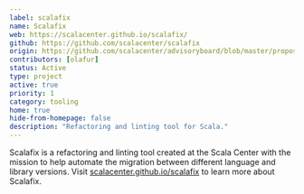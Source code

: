 ```yaml
---
label: scalafix
name: Scalafix
web: https://scalacenter.github.io/scalafix/
github: https://github.com/scalacenter/scalafix
origin: https://github.com/scalacenter/advisoryboard/blob/master/proposals/002-dotty-migration-path.md
contributors: [olafur]
status: Active
type: project
active: true
priority: 1
category: tooling
home: true
hide-from-homepage: false
description: "Refactoring and linting tool for Scala."
---
```


Scalafix is a refactoring and linting tool created at the Scala Center with the
mission to help automate the migration between different language and library
versions. Visit [scalacenter.github.io/scalafix](https://scalacenter.github.io/scalafix/) to
learn more about Scalafix.
